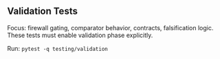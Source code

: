 ## Validation Tests

Focus: firewall gating, comparator behavior, contracts, falsification logic. These tests must enable validation phase explicitly.

Run: `pytest -q testing/validation`


